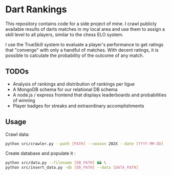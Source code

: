 # Dart Rankings

This repository contains code for a side project of mine. I crawl publicly available results of darts matches in my 
local area and use them to assign a skill level to all players, similar to the chess ELO system.

I use the TrueSkill system to evaluate a player's performance to get ratings that "converge" with only a handful of matches.
With decent ratings, it is possible to calculate the probability of the outcome of any match.

## TODOs

 - Analysis of rankings and distribution of rankings per ligue
 - A MongoDB schema for our relational DB schema
 - A node.js / express frontend that displays leaderboards and probabilities of winning
 - Player badges for streaks and extraordinary accomplishments

## Usage

Crawl data:
```sh
python src/crawler.py --path [PATH] --season 202X --date [YYYY-MM-DD] --associations DBH NDV
```
Create database and populate it :
```sh
python src/data.py --filename [DB_PATH] && \
python src/insert_data.py -db [DB_PATH] --data [DATA_PATH]
```


